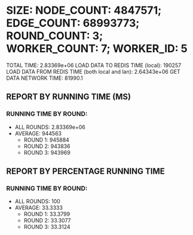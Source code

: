 
# SIZE: NODE_COUNT: 4847571; EDGE_COUNT: 68993773; ROUND_COUNT: 3; WORKER_COUNT: 7; WORKER_ID: 5
 TOTAL TIME: 2.83369e+06
 LOAD DATA TO REDIS TIME (local): 190257
 LOAD DATA FROM REDIS TIME (both local and lan): 2.64343e+06
 GET DATA NETWORK TIME: 81990.1

## REPORT BY RUNNING TIME (MS)

 ### RUNNING TIME BY ROUND:

  + ALL ROUNDS: 2.83369e+06
  + AVERAGE: 944563
     + ROUND 1: 945884
     + ROUND 2: 943836
     + ROUND 3: 943969

## REPORT BY PERCENTAGE RUNNING TIME

 ### RUNNING TIME BY ROUND:

  + ALL ROUNDS: 100
  + AVERAGE: 33.3333
     + ROUND 1: 33.3799
     + ROUND 2: 33.3077
     + ROUND 3: 33.3124

